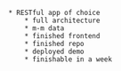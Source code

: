     * RESTful app of choice
		* full architecture  
		* m-m data  
		* finished frontend  
		* finished repo  
		* deployed demo 
		* finishable in a week